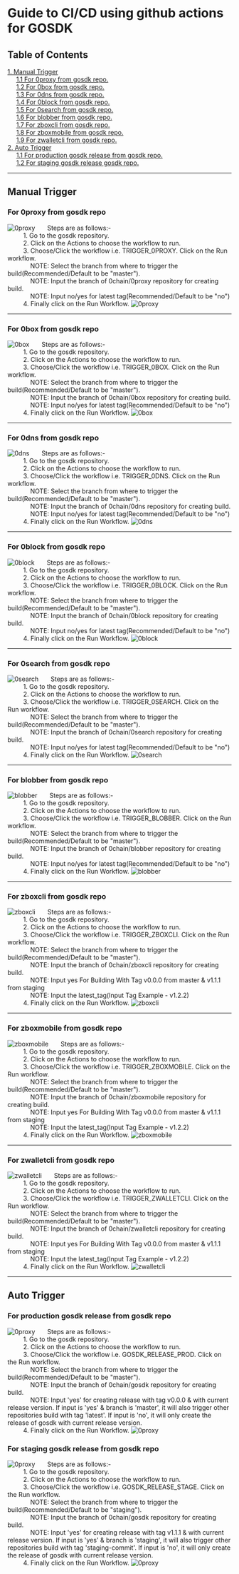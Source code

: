 # Guide to CI/CD using github actions for GOSDK

## Table of Contents
[1. Manual Trigger](#manual-trigger)<br />
&nbsp;&nbsp;&nbsp;&nbsp; [1.1 For 0proxy from gosdk repo.](#for-0proxy-from-gosdk-repo)<br />
&nbsp;&nbsp;&nbsp;&nbsp; [1.2 For 0box from gosdk repo.](#for-0box-from-gosdk-repo)<br />
&nbsp;&nbsp;&nbsp;&nbsp; [1.3 For 0dns from gosdk repo.](#for-0dns-from-gosdk-repo)<br />
&nbsp;&nbsp;&nbsp;&nbsp; [1.4 For 0block from gosdk repo.](#for-0block-from-gosdk-repo)<br />
&nbsp;&nbsp;&nbsp;&nbsp; [1.5 For 0search from gosdk repo.](#for-0search-from-gosdk-repo)<br />
&nbsp;&nbsp;&nbsp;&nbsp; [1.6 For blobber from gosdk repo.](#for-blobber-from-gosdk-repo)<br />
&nbsp;&nbsp;&nbsp;&nbsp; [1.7 For zboxcli from gosdk repo.](#for-zboxcli-from-gosdk-repo)<br />
&nbsp;&nbsp;&nbsp;&nbsp; [1.8 For zboxmobile from gosdk repo.](#for-zboxmobile-from-gosdk-repo)<br />
&nbsp;&nbsp;&nbsp;&nbsp; [1.9 For zwalletcli from gosdk repo.](#for-zwalletcli-from-gosdk-repo)<br />
[2. Auto Trigger](#auto-trigger)<br />
&nbsp;&nbsp;&nbsp;&nbsp; [1.1 For production gosdk release from gosdk repo.](#for-production-gosdk-release-from-gosdk-repo)<br />
&nbsp;&nbsp;&nbsp;&nbsp; [1.2 For staging gosdk release gosdk repo.](#for-staging-gosdk-release-from-gosdk-repo)<br />

----
## Manual Trigger

### For 0proxy from gosdk repo
![0proxy](https://github.com/0chain/gosdk/blob/master/docs/cicd/trigg-0proxy-build.png "UML diagram for 0proxy")
&nbsp;&nbsp;&nbsp;&nbsp;&nbsp;&nbsp;Steps are as follows:-<br />
&nbsp;&nbsp;&nbsp;&nbsp;&nbsp;&nbsp;&nbsp;&nbsp; 1. Go to the gosdk repository.<br />
&nbsp;&nbsp;&nbsp;&nbsp;&nbsp;&nbsp;&nbsp;&nbsp; 2. Click on the Actions to choose the workflow to run.<br />
&nbsp;&nbsp;&nbsp;&nbsp;&nbsp;&nbsp;&nbsp;&nbsp; 3. Choose/Click the workflow i.e. TRIGGER_0PROXY. Click on the Run workflow.<br />
&nbsp;&nbsp;&nbsp;&nbsp;&nbsp;&nbsp;&nbsp;&nbsp;&nbsp;&nbsp;&nbsp;&nbsp; NOTE: Select the branch from where to trigger the build(Recommended/Default to be "master").<br />
&nbsp;&nbsp;&nbsp;&nbsp;&nbsp;&nbsp;&nbsp;&nbsp;&nbsp;&nbsp;&nbsp;&nbsp; NOTE: Input the branch of 0chain/0proxy repository for creating build.<br />
&nbsp;&nbsp;&nbsp;&nbsp;&nbsp;&nbsp;&nbsp;&nbsp;&nbsp;&nbsp;&nbsp;&nbsp; NOTE: Input no/yes for latest tag(Recommended/Default to be "no")<br />
&nbsp;&nbsp;&nbsp;&nbsp;&nbsp;&nbsp;&nbsp;&nbsp; 4. Finally click on the Run Workflow.
![0proxy](https://github.com/0chain/gosdk/blob/master/docs/cicd/workflow-0proxy.png "WorkFlow diagram for 0proxy")

----
### For 0box from gosdk repo
![0box](https://github.com/0chain/gosdk/blob/master/docs/cicd/trigg-0box-build.png "UML diagram for 0box")
&nbsp;&nbsp;&nbsp;&nbsp;&nbsp;&nbsp;Steps are as follows:-<br />
&nbsp;&nbsp;&nbsp;&nbsp;&nbsp;&nbsp;&nbsp;&nbsp; 1. Go to the gosdk repository.<br />
&nbsp;&nbsp;&nbsp;&nbsp;&nbsp;&nbsp;&nbsp;&nbsp; 2. Click on the Actions to choose the workflow to run.<br />
&nbsp;&nbsp;&nbsp;&nbsp;&nbsp;&nbsp;&nbsp;&nbsp; 3. Choose/Click the workflow i.e. TRIGGER_0BOX. Click on the Run workflow.<br />
&nbsp;&nbsp;&nbsp;&nbsp;&nbsp;&nbsp;&nbsp;&nbsp;&nbsp;&nbsp;&nbsp;&nbsp; NOTE: Select the branch from where to trigger the build(Recommended/Default to be "master").<br />
&nbsp;&nbsp;&nbsp;&nbsp;&nbsp;&nbsp;&nbsp;&nbsp;&nbsp;&nbsp;&nbsp;&nbsp; NOTE: Input the branch of 0chain/0box repository for creating build.<br />
&nbsp;&nbsp;&nbsp;&nbsp;&nbsp;&nbsp;&nbsp;&nbsp;&nbsp;&nbsp;&nbsp;&nbsp; NOTE: Input no/yes for latest tag(Recommended/Default to be "no")<br />
&nbsp;&nbsp;&nbsp;&nbsp;&nbsp;&nbsp;&nbsp;&nbsp; 4. Finally click on the Run Workflow.
![0box](https://github.com/0chain/gosdk/blob/master/docs/cicd/workflow-0box.png "WorkFlow diagram for 0box")

----
### For 0dns from gosdk repo
![0dns](https://github.com/0chain/gosdk/blob/master/docs/cicd/trigg-0dns-build.png "UML diagram for 0dns")
&nbsp;&nbsp;&nbsp;&nbsp;&nbsp;&nbsp;Steps are as follows:-<br />
&nbsp;&nbsp;&nbsp;&nbsp;&nbsp;&nbsp;&nbsp;&nbsp; 1. Go to the gosdk repository.<br />
&nbsp;&nbsp;&nbsp;&nbsp;&nbsp;&nbsp;&nbsp;&nbsp; 2. Click on the Actions to choose the workflow to run.<br />
&nbsp;&nbsp;&nbsp;&nbsp;&nbsp;&nbsp;&nbsp;&nbsp; 3. Choose/Click the workflow i.e. TRIGGER_0DNS. Click on the Run workflow.<br />
&nbsp;&nbsp;&nbsp;&nbsp;&nbsp;&nbsp;&nbsp;&nbsp;&nbsp;&nbsp;&nbsp;&nbsp; NOTE: Select the branch from where to trigger the build(Recommended/Default to be "master").<br />
&nbsp;&nbsp;&nbsp;&nbsp;&nbsp;&nbsp;&nbsp;&nbsp;&nbsp;&nbsp;&nbsp;&nbsp; NOTE: Input the branch of 0chain/0dns repository for creating build.<br />
&nbsp;&nbsp;&nbsp;&nbsp;&nbsp;&nbsp;&nbsp;&nbsp;&nbsp;&nbsp;&nbsp;&nbsp; NOTE: Input no/yes for latest tag(Recommended/Default to be "no")<br />
&nbsp;&nbsp;&nbsp;&nbsp;&nbsp;&nbsp;&nbsp;&nbsp; 4. Finally click on the Run Workflow.
![0dns](https://github.com/0chain/gosdk/blob/master/docs/cicd/workflow-0dns.png "WorkFlow diagram for 0dns")

----
### For 0block from gosdk repo
![0block](https://github.com/0chain/gosdk/blob/master/docs/cicd/trigg-0block-build.png "UML diagram for 0block")
&nbsp;&nbsp;&nbsp;&nbsp;&nbsp;&nbsp;Steps are as follows:-<br />
&nbsp;&nbsp;&nbsp;&nbsp;&nbsp;&nbsp;&nbsp;&nbsp; 1. Go to the gosdk repository.<br />
&nbsp;&nbsp;&nbsp;&nbsp;&nbsp;&nbsp;&nbsp;&nbsp; 2. Click on the Actions to choose the workflow to run.<br />
&nbsp;&nbsp;&nbsp;&nbsp;&nbsp;&nbsp;&nbsp;&nbsp; 3. Choose/Click the workflow i.e. TRIGGER_0BLOCK. Click on the Run workflow.<br />
&nbsp;&nbsp;&nbsp;&nbsp;&nbsp;&nbsp;&nbsp;&nbsp;&nbsp;&nbsp;&nbsp;&nbsp; NOTE: Select the branch from where to trigger the build(Recommended/Default to be "master").<br />
&nbsp;&nbsp;&nbsp;&nbsp;&nbsp;&nbsp;&nbsp;&nbsp;&nbsp;&nbsp;&nbsp;&nbsp; NOTE: Input the branch of 0chain/0block repository for creating build.<br />
&nbsp;&nbsp;&nbsp;&nbsp;&nbsp;&nbsp;&nbsp;&nbsp;&nbsp;&nbsp;&nbsp;&nbsp; NOTE: Input no/yes for latest tag(Recommended/Default to be "no")<br />
&nbsp;&nbsp;&nbsp;&nbsp;&nbsp;&nbsp;&nbsp;&nbsp; 4. Finally click on the Run Workflow.
![0block](https://github.com/0chain/gosdk/blob/master/docs/cicd/workflow-0block.png "WorkFlow diagram for 0block")

----
### For 0search from gosdk repo
![0search](https://github.com/0chain/gosdk/blob/master/docs/cicd/trigg-0search-build.png "UML diagram for 0search")
&nbsp;&nbsp;&nbsp;&nbsp;&nbsp;&nbsp;Steps are as follows:-<br />
&nbsp;&nbsp;&nbsp;&nbsp;&nbsp;&nbsp;&nbsp;&nbsp; 1. Go to the gosdk repository.<br />
&nbsp;&nbsp;&nbsp;&nbsp;&nbsp;&nbsp;&nbsp;&nbsp; 2. Click on the Actions to choose the workflow to run.<br />
&nbsp;&nbsp;&nbsp;&nbsp;&nbsp;&nbsp;&nbsp;&nbsp; 3. Choose/Click the workflow i.e. TRIGGER_0SEARCH. Click on the Run workflow.<br />
&nbsp;&nbsp;&nbsp;&nbsp;&nbsp;&nbsp;&nbsp;&nbsp;&nbsp;&nbsp;&nbsp;&nbsp; NOTE: Select the branch from where to trigger the build(Recommended/Default to be "master").<br />
&nbsp;&nbsp;&nbsp;&nbsp;&nbsp;&nbsp;&nbsp;&nbsp;&nbsp;&nbsp;&nbsp;&nbsp; NOTE: Input the branch of 0chain/0search repository for creating build.<br />
&nbsp;&nbsp;&nbsp;&nbsp;&nbsp;&nbsp;&nbsp;&nbsp;&nbsp;&nbsp;&nbsp;&nbsp; NOTE: Input no/yes for latest tag(Recommended/Default to be "no")<br />
&nbsp;&nbsp;&nbsp;&nbsp;&nbsp;&nbsp;&nbsp;&nbsp; 4. Finally click on the Run Workflow.
![0search](https://github.com/0chain/gosdk/blob/master/docs/cicd/workflow-0search.png "WorkFlow diagram for 0search")

----
### For blobber from gosdk repo
![blobber](https://github.com/0chain/gosdk/blob/master/docs/cicd/trigg-blobber-build.png "UML diagram for blobber")
&nbsp;&nbsp;&nbsp;&nbsp;&nbsp;&nbsp;Steps are as follows:-<br />
&nbsp;&nbsp;&nbsp;&nbsp;&nbsp;&nbsp;&nbsp;&nbsp; 1. Go to the gosdk repository.<br />
&nbsp;&nbsp;&nbsp;&nbsp;&nbsp;&nbsp;&nbsp;&nbsp; 2. Click on the Actions to choose the workflow to run.<br />
&nbsp;&nbsp;&nbsp;&nbsp;&nbsp;&nbsp;&nbsp;&nbsp; 3. Choose/Click the workflow i.e. TRIGGER_BLOBBER. Click on the Run workflow.<br />
&nbsp;&nbsp;&nbsp;&nbsp;&nbsp;&nbsp;&nbsp;&nbsp;&nbsp;&nbsp;&nbsp;&nbsp; NOTE: Select the branch from where to trigger the build(Recommended/Default to be "master").<br />
&nbsp;&nbsp;&nbsp;&nbsp;&nbsp;&nbsp;&nbsp;&nbsp;&nbsp;&nbsp;&nbsp;&nbsp; NOTE: Input the branch of 0chain/blobber repository for creating build.<br />
&nbsp;&nbsp;&nbsp;&nbsp;&nbsp;&nbsp;&nbsp;&nbsp;&nbsp;&nbsp;&nbsp;&nbsp; NOTE: Input no/yes for latest tag(Recommended/Default to be "no")<br />
&nbsp;&nbsp;&nbsp;&nbsp;&nbsp;&nbsp;&nbsp;&nbsp; 4. Finally click on the Run Workflow.
![blobber](https://github.com/0chain/gosdk/blob/master/docs/cicd/workflow-blobber.png "WorkFlow diagram for blobber")

----

### For zboxcli from gosdk repo
![zboxcli](https://github.com/0chain/gosdk/blob/master/docs/cicd/trigg-blobber-build.png "UML diagram for zboxcli")
&nbsp;&nbsp;&nbsp;&nbsp;&nbsp;&nbsp;Steps are as follows:-<br />
&nbsp;&nbsp;&nbsp;&nbsp;&nbsp;&nbsp;&nbsp;&nbsp; 1. Go to the gosdk repository.<br />
&nbsp;&nbsp;&nbsp;&nbsp;&nbsp;&nbsp;&nbsp;&nbsp; 2. Click on the Actions to choose the workflow to run.<br />
&nbsp;&nbsp;&nbsp;&nbsp;&nbsp;&nbsp;&nbsp;&nbsp; 3. Choose/Click the workflow i.e. TRIGGER_ZBOXCLI. Click on the Run workflow.<br />
&nbsp;&nbsp;&nbsp;&nbsp;&nbsp;&nbsp;&nbsp;&nbsp;&nbsp;&nbsp;&nbsp;&nbsp; NOTE: Select the branch from where to trigger the build(Recommended/Default to be "master").<br />
&nbsp;&nbsp;&nbsp;&nbsp;&nbsp;&nbsp;&nbsp;&nbsp;&nbsp;&nbsp;&nbsp;&nbsp; NOTE: Input the branch of 0chain/zboxcli repository for creating build.<br />
&nbsp;&nbsp;&nbsp;&nbsp;&nbsp;&nbsp;&nbsp;&nbsp;&nbsp;&nbsp;&nbsp;&nbsp; NOTE: Input yes For Building With Tag v0.0.0 from master & v1.1.1 from staging<br />
&nbsp;&nbsp;&nbsp;&nbsp;&nbsp;&nbsp;&nbsp;&nbsp;&nbsp;&nbsp;&nbsp;&nbsp; NOTE: Input the latest_tag(Input Tag Example - v1.2.2)<br />
&nbsp;&nbsp;&nbsp;&nbsp;&nbsp;&nbsp;&nbsp;&nbsp; 4. Finally click on the Run Workflow.
![zboxcli](https://github.com/0chain/gosdk/blob/master/docs/cicd/workflow-blobber.png "WorkFlow diagram for zboxcli")

----
### For zboxmobile from gosdk repo
![zboxmobile](https://github.com/0chain/gosdk/blob/master/docs/cicd/trigg-blobber-build.png "UML diagram for zboxmobile")
&nbsp;&nbsp;&nbsp;&nbsp;&nbsp;&nbsp;Steps are as follows:-<br />
&nbsp;&nbsp;&nbsp;&nbsp;&nbsp;&nbsp;&nbsp;&nbsp; 1. Go to the gosdk repository.<br />
&nbsp;&nbsp;&nbsp;&nbsp;&nbsp;&nbsp;&nbsp;&nbsp; 2. Click on the Actions to choose the workflow to run.<br />
&nbsp;&nbsp;&nbsp;&nbsp;&nbsp;&nbsp;&nbsp;&nbsp; 3. Choose/Click the workflow i.e. TRIGGER_ZBOXMOBILE. Click on the Run workflow.<br />
&nbsp;&nbsp;&nbsp;&nbsp;&nbsp;&nbsp;&nbsp;&nbsp;&nbsp;&nbsp;&nbsp;&nbsp; NOTE: Select the branch from where to trigger the build(Recommended/Default to be "master").<br />
&nbsp;&nbsp;&nbsp;&nbsp;&nbsp;&nbsp;&nbsp;&nbsp;&nbsp;&nbsp;&nbsp;&nbsp; NOTE: Input the branch of 0chain/zboxmobile repository for creating build.<br />
&nbsp;&nbsp;&nbsp;&nbsp;&nbsp;&nbsp;&nbsp;&nbsp;&nbsp;&nbsp;&nbsp;&nbsp; NOTE: Input yes For Building With Tag v0.0.0 from master & v1.1.1 from staging<br />
&nbsp;&nbsp;&nbsp;&nbsp;&nbsp;&nbsp;&nbsp;&nbsp;&nbsp;&nbsp;&nbsp;&nbsp; NOTE: Input the latest_tag(Input Tag Example - v1.2.2)<br />
&nbsp;&nbsp;&nbsp;&nbsp;&nbsp;&nbsp;&nbsp;&nbsp; 4. Finally click on the Run Workflow.
![zboxmobile](https://github.com/0chain/gosdk/blob/master/docs/cicd/workflow-blobber.png "WorkFlow diagram for zboxmobile")

----
### For zwalletcli from gosdk repo
![zwalletcli](https://github.com/0chain/gosdk/blob/master/docs/cicd/trigg-blobber-build.png "UML diagram for zwalletcli")
&nbsp;&nbsp;&nbsp;&nbsp;&nbsp;&nbsp;Steps are as follows:-<br />
&nbsp;&nbsp;&nbsp;&nbsp;&nbsp;&nbsp;&nbsp;&nbsp; 1. Go to the gosdk repository.<br />
&nbsp;&nbsp;&nbsp;&nbsp;&nbsp;&nbsp;&nbsp;&nbsp; 2. Click on the Actions to choose the workflow to run.<br />
&nbsp;&nbsp;&nbsp;&nbsp;&nbsp;&nbsp;&nbsp;&nbsp; 3. Choose/Click the workflow i.e. TRIGGER_ZWALLETCLI. Click on the Run workflow.<br />
&nbsp;&nbsp;&nbsp;&nbsp;&nbsp;&nbsp;&nbsp;&nbsp;&nbsp;&nbsp;&nbsp;&nbsp; NOTE: Select the branch from where to trigger the build(Recommended/Default to be "master").<br />
&nbsp;&nbsp;&nbsp;&nbsp;&nbsp;&nbsp;&nbsp;&nbsp;&nbsp;&nbsp;&nbsp;&nbsp; NOTE: Input the branch of 0chain/zwalletcli repository for creating build.<br />
&nbsp;&nbsp;&nbsp;&nbsp;&nbsp;&nbsp;&nbsp;&nbsp;&nbsp;&nbsp;&nbsp;&nbsp; NOTE: Input yes For Building With Tag v0.0.0 from master & v1.1.1 from staging<br />
&nbsp;&nbsp;&nbsp;&nbsp;&nbsp;&nbsp;&nbsp;&nbsp;&nbsp;&nbsp;&nbsp;&nbsp; NOTE: Input the latest_tag(Input Tag Example - v1.2.2)<br />
&nbsp;&nbsp;&nbsp;&nbsp;&nbsp;&nbsp;&nbsp;&nbsp; 4. Finally click on the Run Workflow.
![zwalletcli](https://github.com/0chain/gosdk/blob/master/docs/cicd/workflow-blobber.png "WorkFlow diagram for zwalletcli")

----
## Auto Trigger

### For production gosdk release from gosdk repo
![0proxy](https://github.com/0chain/gosdk/blob/master/docs/cicd/build-prod-auto.png "UML diagram for Production")
&nbsp;&nbsp;&nbsp;&nbsp;&nbsp;&nbsp;Steps are as follows:-<br />
&nbsp;&nbsp;&nbsp;&nbsp;&nbsp;&nbsp;&nbsp;&nbsp; 1. Go to the gosdk repository.<br />
&nbsp;&nbsp;&nbsp;&nbsp;&nbsp;&nbsp;&nbsp;&nbsp; 2. Click on the Actions to choose the workflow to run.<br />
&nbsp;&nbsp;&nbsp;&nbsp;&nbsp;&nbsp;&nbsp;&nbsp; 3. Choose/Click the workflow i.e. GOSDK_RELEASE_PROD. Click on the Run workflow.<br />
&nbsp;&nbsp;&nbsp;&nbsp;&nbsp;&nbsp;&nbsp;&nbsp;&nbsp;&nbsp;&nbsp;&nbsp; NOTE: Select the branch from where to trigger the build(Recommended/Default to be "master").<br />
&nbsp;&nbsp;&nbsp;&nbsp;&nbsp;&nbsp;&nbsp;&nbsp;&nbsp;&nbsp;&nbsp;&nbsp; NOTE: Input the branch of 0chain/gosdk repository for creating build.<br />
&nbsp;&nbsp;&nbsp;&nbsp;&nbsp;&nbsp;&nbsp;&nbsp;&nbsp;&nbsp;&nbsp;&nbsp; NOTE: Input 'yes' for creating release with tag v0.0.0 & with current release version. If input is 'yes' & branch is 'master', it will also trigger other repositories build with tag 'latest'. If input is 'no', it will only create the release of gosdk with current release version.<br />
&nbsp;&nbsp;&nbsp;&nbsp;&nbsp;&nbsp;&nbsp;&nbsp; 4. Finally click on the Run Workflow.
![0proxy](https://github.com/0chain/gosdk/blob/master/docs/cicd/workflow-prod.png "WorkFlow diagram for Production")

### For staging gosdk release from gosdk repo
![0proxy](https://github.com/0chain/gosdk/blob/master/docs/cicd/build-stage-auto.png "UML diagram for Staging")
&nbsp;&nbsp;&nbsp;&nbsp;&nbsp;&nbsp;Steps are as follows:-<br />
&nbsp;&nbsp;&nbsp;&nbsp;&nbsp;&nbsp;&nbsp;&nbsp; 1. Go to the gosdk repository.<br />
&nbsp;&nbsp;&nbsp;&nbsp;&nbsp;&nbsp;&nbsp;&nbsp; 2. Click on the Actions to choose the workflow to run.<br />
&nbsp;&nbsp;&nbsp;&nbsp;&nbsp;&nbsp;&nbsp;&nbsp; 3. Choose/Click the workflow i.e. GOSDK_RELEASE_STAGE. Click on the Run workflow.<br />
&nbsp;&nbsp;&nbsp;&nbsp;&nbsp;&nbsp;&nbsp;&nbsp;&nbsp;&nbsp;&nbsp;&nbsp; NOTE: Select the branch from where to trigger the build(Recommended/Default to be "staging").<br />
&nbsp;&nbsp;&nbsp;&nbsp;&nbsp;&nbsp;&nbsp;&nbsp;&nbsp;&nbsp;&nbsp;&nbsp; NOTE: Input the branch of 0chain/gosdk repository for creating build.<br />
&nbsp;&nbsp;&nbsp;&nbsp;&nbsp;&nbsp;&nbsp;&nbsp;&nbsp;&nbsp;&nbsp;&nbsp; NOTE: Input 'yes' for creating release with tag v1.1.1 & with current release version. If input is 'yes' & branch is 'staging', it will also trigger other repositories build with tag 'staging-commit'. If input is 'no', it will only create the release of gosdk with current release version.<br />
&nbsp;&nbsp;&nbsp;&nbsp;&nbsp;&nbsp;&nbsp;&nbsp; 4. Finally click on the Run Workflow.
![0proxy](https://github.com/0chain/gosdk/blob/master/docs/cicd/workflow-stage.png "WorkFlow diagram for Staging")
